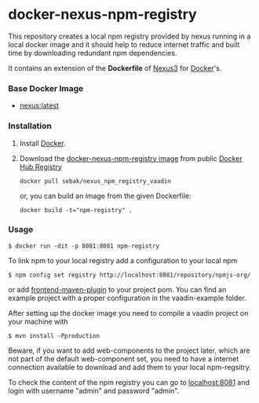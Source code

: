 # docker-nexus-npm-registry
This repository creates a local npm registry provided by nexus running in a local docker image and it should help to reduce internet traffic and built time by downloading redundant npm dependencies.

It contains an extension of the **Dockerfile** of [Nexus3](https://github.com/sonatype/docker-nexus) for [Docker](https://www.docker.com/)'s.


### Base Docker Image

* [nexus:latest](https://hub.docker.com/r/sonatype/nexus)


### Installation

1. Install [Docker](https://www.docker.com/).

2. Download the [docker-nexus-npm-registry image](https://hub.docker.com/r/sebak/nexus_npm_registry_vaadin) from public [Docker Hub Registry](https://registry.hub.docker.com/)

    `docker pull sebak/nexus_npm_registry_vaadin`

   or, you can build an image from the given Dockerfile: 
   
    `docker build -t="npm-registry" .`


### Usage

    $ docker run -dit -p 8081:8081 npm-registry

To link npm to your local registry add a configuration to your local npm

    $ npm config set registry http://localhost:8081/repository/npmjs-org/

or add [frontend-maven-plugin](https://repo1.maven.org/maven2/com/github/eirslett/frontend-maven-plugin/) to your project pom. You can find an example project with a proper configuration in the vaadin-example folder.

After setting up the docker image you need to compile a vaadin project on your machine with 
    
    $ mvn install -Pproduction

Beware, if you want to add web-components to the project later, which are not part of the default web-component set, you need to have a internet connection available to download and add them to your local npm-regsitry.

To check the content of the npm registry you can go to [localhost:8081](http://localhost:8081/) and login with username "admin" and password "admin".
